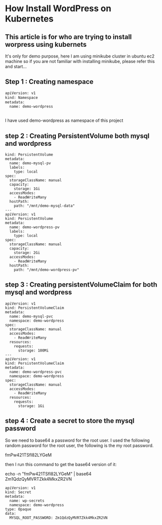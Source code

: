 # How Install WordPress on Kubernetes
This article is for who are trying to install worpress using kubernets
---

It's only for demo purpose, here I am using minikube cluster in ubuntu ec2 machine so if you are not familiar with installing minikube, please refer this and start...

## Step 1 : Creating namespace

```sh
apiVersion: v1
kind: Namespace
metadata:
  name: demo-wordpress
  
```

I have used demo-wordpress as namespace of this project

## step 2 : Creating PersistentVolume both mysql and wordpress

```
kind: PersistentVolume
metadata:
  name: demo-mysql-pv
  labels:
    type: local
spec:
  storageClassName: manual
  capacity:
    storage: 1Gi
  accessModes:
    - ReadWriteMany
  hostPath:
    path: "/mnt/demo-mysql-data"
---
apiVersion: v1
kind: PersistentVolume
metadata:
  name: demo-wordpress-pv
  labels:
    type: local
spec:
  storageClassName: manual
  capacity:
    storage: 2Gi
  accessModes:
    - ReadWriteMany
  hostPath:
    path: "/mnt/demo-wordpress-pv"
```
## step 3 : Creating persistentVolumeClaim for both mysql and wordpress

```
apiVersion: v1
kind: PersistentVolumeClaim
metadata:
  name: demo-mysql-pvc
  namespace: demo-wordpress
spec:
  storageClassName: manual
  accessModes:
    - ReadWriteMany
  resources:
    requests:
      storage: 100Mi
---
apiVersion: v1
kind: PersistentVolumeClaim
metadata:
  name: demo-wordpress-pvc
  namespace: demo-wordpress
spec:
  storageClassName: manual
  accessModes:
    - ReadWriteMany
  resources:
    requests:
      storage: 1Gi
```
## step 4 : Create a secret to store the mysql password

So we need to base64 a password for the root user. I used the following random password for the root user, the following is the my root password.

fmPw421TSfI82LYGeM

then I run this command to get the base64 version of it:

 echo -n "fmPw421TSfI82LYGeM" | base64
 Zm1QdzQyMVRTZkk4MkxZR2VN

```
apiVersion: v1
kind: Secret
metadata:
  name: wp-secrets
  namespace: demo-wordpress
type: Opaque
data:
  MYSQL_ROOT_PASSWORD: Zm1QdzQyMVRTZkk4MkxZR2VN
```

